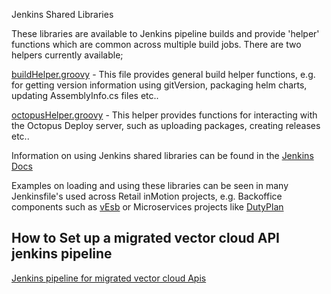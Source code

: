 Jenkins Shared Libraries

These libraries are available to Jenkins pipeline builds and provide 'helper' functions which are common across multiple build jobs. 
There are two helpers currently available;

[buildHelper.groovy](http://bitbucket.rim.local:7990/projects/DEVOPS/repos/jenkinssharedlibraries/browse/src/com/retailinmotion/buildHelper.groovy) - This file provides general build helper functions, e.g. for getting version information using gitVersion, packaging helm charts, updating AssemblyInfo.cs files etc..

[octopusHelper.groovy](http://bitbucket.rim.local:7990/projects/DEVOPS/repos/jenkinssharedlibraries/browse/src/com/retailinmotion/OctopusHelper.groovy) - This helper provides functions for interacting with the Octopus Deploy server, such as uploading packages, creating releases etc..

Information on using Jenkins shared libraries can be found in the [Jenkins Docs](https://jenkins.io/doc/book/pipeline/shared-libraries/)

Examples on loading and using these libraries can be seen in many Jenkinsfile's used across Retail inMotion projects, e.g. Backoffice components such as [vEsb](http://bitbucket.rim.local:7990/projects/VESB/repos/vectoresb/browse/Jenkinsfile#3,36,49,56,151-154,156,168) or Microservices projects like [DutyPlan](http://bitbucket.rim.local:7990/projects/MCAB/repos/dutyplan/browse/build/Jenkinsfile#3-4,90,95,129,138,148,178)

## How to Set up a migrated vector cloud API jenkins pipeline

[Jenkins pipeline for migrated vector cloud Apis](https://knowledge.retailinmotion.com/display/VX/Jenkins+pipeline+for+migrated+vector+cloud+Apis)